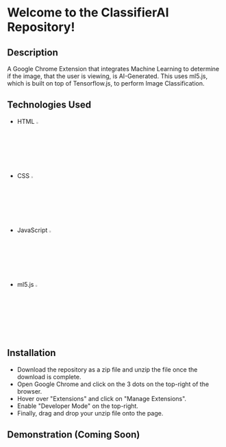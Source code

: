 # Welcome to the ClassifierAI Repository!

## Description
A Google Chrome Extension that integrates Machine Learning to determine if the image, that the user is viewing, is AI-Generated. This uses ml5.js, which is built on top of Tensorflow.js, to perform Image Classification.

## Technologies Used
- HTML <img width="3%" src="https://github.com/FrancisTR/FrancisTR.github.io/assets/123771828/6e8fc77f-c210-45fe-abd4-004b65d604f5" />
- CSS <img width="3%" src="https://github.com/FrancisTR/FrancisTR.github.io/assets/123771828/bb94c4f3-3200-4fd8-b11b-4985c3931909" />
- JavaScript <img width="3%" src="https://github.com/FrancisTR/FrancisTR.github.io/assets/123771828/2b5d47bd-8414-4ef5-a390-0e54903c17a6" />
- ml5.js <img width="3%" src="https://github.com/user-attachments/assets/494b42e6-aaad-42af-9680-366d4f582baa" />


## Installation
- Download the repository as a zip file and unzip the file once the download is complete.
- Open Google Chrome and click on the 3 dots on the top-right of the browser.
- Hover over "Extensions" and click on "Manage Extensions".
- Enable "Developer Mode" on the top-right.
- Finally, drag and drop your unzip file onto the page.


## Demonstration (Coming Soon)
